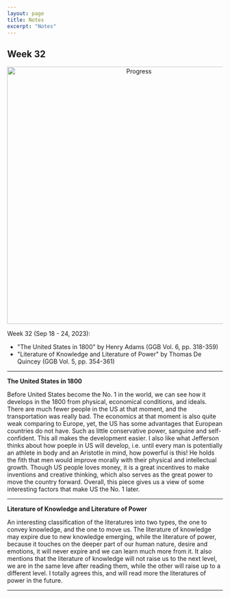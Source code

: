 ```yaml
---
layout: page
title: Notes
excerpt: "Notes"
---
```


## Week 32

<center><img src="https://github.com/qingkaikong/qingkaikong.github.io/raw/main/images/GGB_img/progress_week_32.jpg" alt="Progress" style="width: 600px;"/></center>


Week 32 (Sep 18 - 24, 2023):

* "The United States in 1800" by Henry Adams (GGB  Vol. 6, pp. 318-359)  
* "Literature of Knowledge and Literature of Power" by Thomas De Quincey (GGB  Vol. 5, pp. 354-361) 

---

**The United States in 1800**

Before United States become the No. 1 in the world, we can see how it develops in the 1800 from physical, economical conditions, and ideals. There are much fewer people in the US at that moment, and the transportation was really bad. The economics at that moment is also quite weak comparing to Europe, yet, the US has some advantages that European countries do not have. Such as little conservative power, sanguine and self-confident. This all makes the development easier. I also like what Jefferson thinks about how poeple in US will develop, i.e. until every man is potentially an athlete in body and an Aristotle in mind, how powerful is this! He holds the fith that men would improve morally with their physical and intellectual growth. Though US people loves money, it is a great incentives to make inventions and creative thinking, which also serves as the great power to move the country forward. Overall, this piece gives us a view of some interesting factors that make US the No. 1 later. 

---

**Literature of Knowledge and Literature of Power**

An interesting classification of the literatures into two types, the one to convey knowledge, and the one to move us. The literature of knowledge may expire due to new knowledge emerging, while the literature of power, because it touches on the deeper part of our human nature, desire and emotions, it will never expire and we can learn much more from it. It also mentions that the literature of knowledge will not raise us to the next level, we are in the same leve after reading them, while the other will raise up to a different level. I totally agrees this, and will read more the literatures of power in the future. 

---
